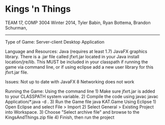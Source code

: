 Kings 'n Things
===

TEAM 17,
COMP 3004 Winter 2014,
Tyler Babin,
Ryan Bottema,
Brandon Schurman,



---------------------

Type of Game: Server-client Desktop Application

Language and Resources:
    Java (requires at least 1.7)
    JavaFX graphics library.
        There is a .jar file called jfxrt.jar located in your Java install location/jre/lib. This MUST be included in your classpath if running the game via command line, or if using eclipse add a new user library for this jfxrt.jar file.

Issues:
	Not up to date with JavaFX 8
	Networking does not work

Running the Game:
    Using the command line
        1) Make sure jfxrt.jar is added to your CLASSPATH system variable.
        2) Compile the code using javac
            javac Application/*.java -d .
        3) Run the Game file
            java KAT.Game
    Using Eclipse
        1) Open Eclipse and select File > Import
        2) Select General > Existing Project into Workspace.
        3) Choose "Select archive file" and browse to the KingsAndThings.zip file
        4) Finish, then run the project

